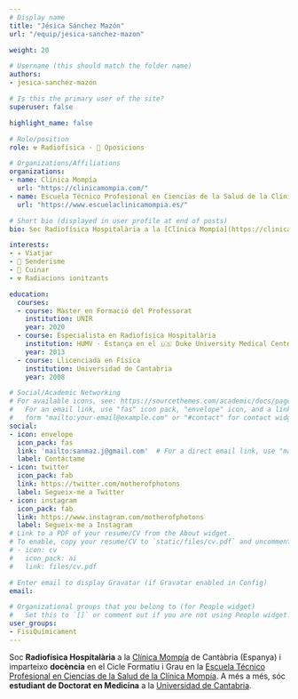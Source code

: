 ```yaml
---
# Display name
title: "Jésica Sánchez Mazón"
url: "/equip/jesica-sanchez-mazon"

weight: 20

# Username (this should match the folder name)
authors:
- jesica-sanchez-mazon

# Is this the primary user of the site?
superuser: false

highlight_name: false

# Role/position
role: ☢️ Radiofísica · 📝 Oposicions

# Organizations/Affiliations
organizations:
- name: Clínica Mompía
  url: "https://clinicamompia.com/"
- name: Escuela Técnico Profesional en Ciencias de la Salud de la Clínica Mompía
  url: "https://www.escuelaclinicamompia.es/"

# Short bio (displayed in user profile at end of posts)
bio: Soc Radiofísica Hospitalària a la [Clínica Mompía](https://clinicamompia.com/) de Cantàbria (Espanya) i una estudiant de Doctorat en Medicina a la [Universidad de Cantabria](https://web.unican.es/en/Pages/default.aspx).

interests:
- ✈️ Viatjar 
- 🥾 Senderisme
- 🍳 Cuinar 
- ☢️ Radiacions ionitzants

education:
  courses:
  - course: Màster en Formació del Professorat
    institution: UNIR
    year: 2020
  - course: Especialista en Radiofísica Hospitalària
    institution: HUMV · Estança en el 🇺🇸 Duke University Medical Center
    year: 2013
  - course: Llicenciada en Física
    institution: Universidad de Cantabria
    year: 2008

# Social/Academic Networking
# For available icons, see: https://sourcethemes.com/academic/docs/page-builder/#icons
#   For an email link, use "fas" icon pack, "envelope" icon, and a link in the
#   form "mailto:your-email@example.com" or "#contact" for contact widget.
social:
- icon: envelope
  icon_pack: fas
  link: 'mailto:sanmaz.j@gmail.com'  # For a direct email link, use "mailto:test@example.org".
  label: Contáctame
- icon: twitter
  icon_pack: fab
  link: https://twitter.com/motherofphotons
  label: Segueix-me a Twitter
- icon: instagram
  icon_pack: fab
  link: https://www.instagram.com/motherofphotons
  label: Segueix-me a Instagram
# Link to a PDF of your resume/CV from the About widget.
# To enable, copy your resume/CV to `static/files/cv.pdf` and uncomment the lines below.
# - icon: cv
#   icon_pack: ai
#   link: files/cv.pdf

# Enter email to display Gravatar (if Gravatar enabled in Config)
email:

# Organizational groups that you belong to (for People widget)
#   Set this to `[]` or comment out if you are not using People widget.
user_groups:
- FisiQuímicament
---
```


Soc **Radiofísica Hospitalària** a la [Clínica Mompía](https://clinicamompia.com/) de Cantàbria (Espanya) i imparteixo **docència** en el Cicle Formatiu i Grau en la [Escuela Técnico Profesional en Ciencias de la Salud de la Clínica Mompía](https://www.escuelaclinicamompia.es/). A més a més, sóc **estudiant de Doctorat en Medicina** a la [Universidad de Cantabria](https://web.unican.es/en/Pages/default.aspx).